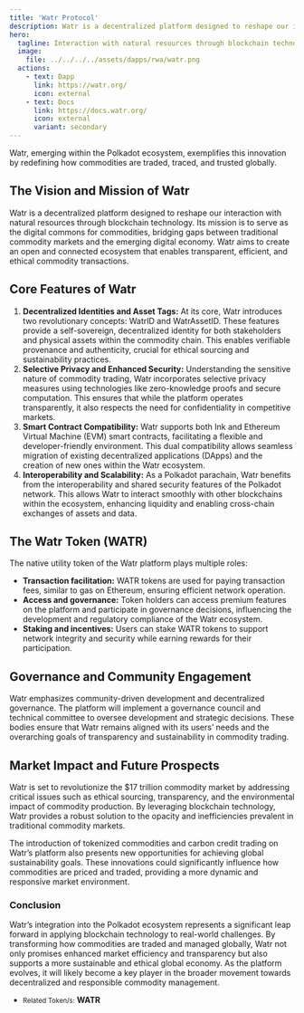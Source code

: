 ```yaml
---
title: 'Watr Protocol'
description: Watr is a decentralized platform designed to reshape our interaction with natural resources through blockchain technology.
hero:
  tagline: Interaction with natural resources through blockchain technology.
  image: 
    file: ../../../../assets/dapps/rwa/watr.png
  actions:
    - text: Dapp
      link: https://watr.org/
      icon: external
    - text: Docs
      link: https://docs.watr.org/
      icon: external
      variant: secondary
---
```


Watr, emerging within the Polkadot ecosystem, exemplifies this innovation by redefining how commodities are traded, traced, and trusted globally.

## The Vision and Mission of Watr
Watr is a decentralized platform designed to reshape our interaction with natural resources through blockchain technology. Its mission is to serve as the digital commons for commodities, bridging gaps between traditional commodity markets and the emerging digital economy. Watr aims to create an open and connected ecosystem that enables transparent, efficient, and ethical commodity transactions.

## Core Features of Watr
1. **Decentralized Identities and Asset Tags:** At its core, Watr introduces two revolutionary concepts: WatrID and WatrAssetID. These features provide a self-sovereign, decentralized identity for both stakeholders and physical assets within the commodity chain. This enables verifiable provenance and authenticity, crucial for ethical sourcing and sustainability practices.
2. **Selective Privacy and Enhanced Security:** Understanding the sensitive nature of commodity trading, Watr incorporates selective privacy measures using technologies like zero-knowledge proofs and secure computation. This ensures that while the platform operates transparently, it also respects the need for confidentiality in competitive markets.
3. **Smart Contract Compatibility:** Watr supports both Ink and Ethereum Virtual Machine (EVM) smart contracts, facilitating a flexible and developer-friendly environment. This dual compatibility allows seamless migration of existing decentralized applications (DApps) and the creation of new ones within the Watr ecosystem.
4. **Interoperability and Scalability:** As a Polkadot parachain, Watr benefits from the interoperability and shared security features of the Polkadot network. This allows Watr to interact smoothly with other blockchains within the ecosystem, enhancing liquidity and enabling cross-chain exchanges of assets and data.

## The Watr Token (WATR)
The native utility token of the Watr platform plays multiple roles:
- **Transaction facilitation:** WATR tokens are used for paying transaction fees, similar to gas on Ethereum, ensuring efficient network operation.
- **Access and governance:** Token holders can access premium features on the platform and participate in governance decisions, influencing the development and regulatory compliance of the Watr ecosystem.
- **Staking and incentives:** Users can stake WATR tokens to support network integrity and security while earning rewards for their participation.

## Governance and Community Engagement
Watr emphasizes community-driven development and decentralized governance. The platform will implement a governance council and technical committee to oversee development and strategic decisions. These bodies ensure that Watr remains aligned with its users’ needs and the overarching goals of transparency and sustainability in commodity trading.

## Market Impact and Future Prospects
Watr is set to revolutionize the $17 trillion commodity market by addressing critical issues such as ethical sourcing, transparency, and the environmental impact of commodity production. By leveraging blockchain technology, Watr provides a robust solution to the opacity and inefficiencies prevalent in traditional commodity markets.

The introduction of tokenized commodities and carbon credit trading on Watr’s platform also presents new opportunities for achieving global sustainability goals. These innovations could significantly influence how commodities are priced and traded, providing a more dynamic and responsive market environment.

### Conclusion
Watr’s integration into the Polkadot ecosystem represents a significant leap forward in applying blockchain technology to real-world challenges. By transforming how commodities are traded and managed globally, Watr not only promises enhanced market efficiency and transparency but also supports a more sustainable and ethical global economy. As the platform evolves, it will likely become a key player in the broader movement towards decentralized and responsible commodity management.

- <small>Related Token/s:</small> **WATR**
